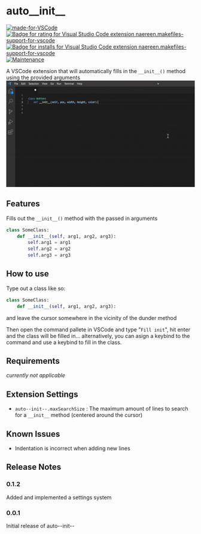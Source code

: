 # auto__init__
[![made-for-VSCode](https://img.shields.io/badge/Made%20for-VSCode-1f425f.svg)](https://code.visualstudio.com/)
[![Badge for rating for Visual Studio Code extension naereen.makefiles-support-for-vscode](https://vsmarketplacebadge.apphb.com/rating/Hamolicious.autoinit.svg)](https://marketplace.visualstudio.com/items?itemName=Hamolicious.autoinit)
[![Badge for installs for Visual Studio Code extension naereen.makefiles-support-for-vscode](https://vsmarketplacebadge.apphb.com/installs/Hamolicious.autoinit.svg)](https://marketplace.visualstudio.com/items?itemName=Hamolicious.autoinit)
[![Maintenance](https://img.shields.io/badge/Maintained%3F-yes-green.svg)](https://GitHub.com/Naereen/StrapDown.js/graphs/commit-activity)


A VSCode extension that will automatically fills in the ```__init__()``` method using the provided arguments
![GIF preview of the extension](https://github.com/hamolicious/Auto-__init__/blob/master/images/preview.gif?raw=true)

## Features

Fills out the ```__init__()``` method with the passed in arguments
```python
class SomeClass:
	def __init__(self, arg1, arg2, arg3):
		self.arg1 = arg1
		self.arg2 = arg2
		self.arg3 = arg3
```

## How to use
Type out a class like so:
```python
class SomeClass:
	def __init__(self, arg1, arg2, arg3):
```
and leave the cursor somewhere in the vicinity of the dunder method

Then open the command pallete in VSCode and type "```Fill init```", hit enter and the class will be filled in... alternatively, you can asign a keybind to the command and use a keybind to fill in the class.

## Requirements
*currently not applicable*

## Extension Settings
* `auto--init--.maxSearchSize` : The maximum amount of lines to search for a ```__init__``` method (centered around the cursor)

## Known Issues
* Indentation is incorrect when adding new lines

## Release Notes
### 0.1.2
Added and implemented a settings system

### 0.0.1
Initial release of auto--init--
